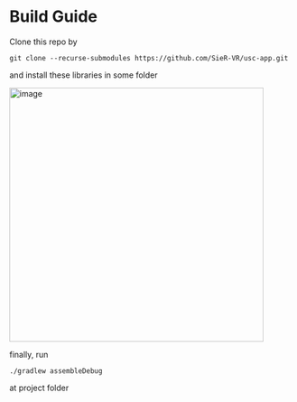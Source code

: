 # Build Guide

Clone this repo by

```
git clone --recurse-submodules https://github.com/SieR-VR/usc-app.git
```

and install these libraries in some folder

<img width="450" alt="image" src="https://user-images.githubusercontent.com/51986318/184155643-61f4f64f-a42e-4a9a-aecb-db5ee43e4231.png">

finally, run

```
./gradlew assembleDebug
```

at project folder
